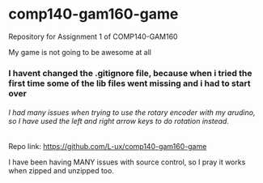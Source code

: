 # comp140-gam160-game
Repository for Assignment 1 of COMP140-GAM160

My game is not going to be awesome at all

### I havent changed the .gitignore file, because when i tried the first time some of the lib files went missing and i had to start over

###### I had many issues when trying to use the rotary encoder with my arudino, so I have used the left and right arrow keys to do rotation instead.


Repo link: https://github.com/L-ux/comp140-gam160-game


I have been having MANY issues with source control, so I pray it works when zipped and unzipped too.